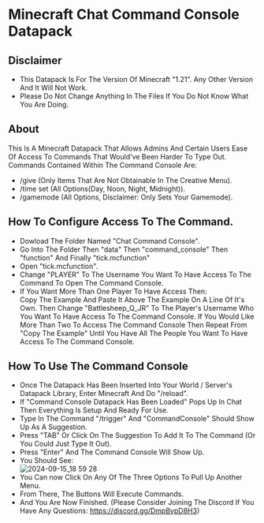 # Minecraft Chat Command Console Datapack

## Disclaimer
- This Datapack Is For The Version Of Minecraft "1.21". Any Other Version And It Will Not Work.
- Please Do Not Change Anything In The Files If You Do Not Know What You Are Doing.

## About
This Is A Minecraft Datapack That Allows Admins And Certain Users Ease Of Access To Commands That Would've Been Harder To Type Out. Commands Contained Within The Command Console Are:
- /give (Only Items That Are Not Obtainable In The Creative Menu).
- /time set (All Options(Day, Noon, Night, Midnight)).
- /gamemode (All Options, Disclaimer: Only Sets Your Gamemode).

## How To Configure Access To The Command.
- Dowload The Folder Named "Chat Command Console".
- Go Into The Folder Then "data" Then "command_console" Then "function" And Finally "tick.mcfunction"
- Open "tick.mcfunction".
- Change "PLAYER" To The Username You Want To Have Access To The Command To Open The Command Console.
- If You Want More Than One Player To Have Access Then:<br />
Copy The Example And Paste It Above The Example On A Line Of It's Own. Then Change "Battlesheep_Q_JR" To The Player's Username Who You Want To Have Access To The Command Console. If You Would Like More Than Two To Access The Command Console Then Repeat From "Copy The Example" Until You Have All The People You Want To Have Access To The Command Console.

## How To Use The Command Console
- Once The Datapack Has Been Inserted Into Your World / Server's Datapack Library, Enter Minecraft And Do "/reload".
- If "Command Console Datapack Has Been Loaded" Pops Up In Chat Then Everything Is Setup And Ready For Use.
- Type In The Command "/trigger" And "CommandConsole" Should Show Up As A Suggestion.
- Press "TAB" Or Click On The Suggestion To Add It To The Command (Or You Could Just Type It Out).
- Press "Enter" And The Command Console Will Show Up.
- You Should See:<br />
![2024-09-15_18 59 28](https://github.com/user-attachments/assets/32d63862-55ef-432e-9ccf-e88ccd08959a)
- You Can now Click On Any Of The Three Options To Pull Up Another Menu.
- From There, The Buttons Will Execute Commands.
- And You Are Now Finished. (Please Consider Joining The Discord If You Have Any Questions: https://discord.gg/DmpBvpD8H3)
